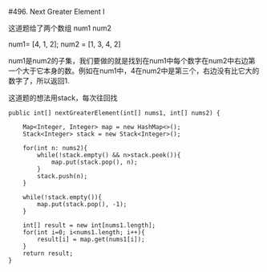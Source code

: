 #496. Next Greater Element I

这道题给了两个数组 num1 num2

num1= [4, 1, 2]; num2 = [1, 3, 4, 2]

num1是num2的子集，我们要做的就是找到在num1中每个数字在num2中右边第一个大于它本身的数。例如在num1中，4在num2中是第三个，右边没有比它大的数字了，所以返回1.

这道题的想法用stack，每次往回找

    public int[] nextGreaterElement(int[] nums1, int[] nums2) {
        
        Map<Integer, Integer> map = new HashMap<>();
        Stack<Integer> stack = new Stack<Integer>();
        
        for(int n: nums2){
            while(!stack.empty() && n>stack.peek()){
                map.put(stack.pop(), n);
            }
            stack.push(n);
        }
        
        while(!stack.empty()){
            map.put(stack.pop(), -1);
        }

        int[] result = new int[nums1.length];
        for(int i=0; i<nums1.length; i++){
            result[i] = map.get(nums1[i]);
        }
        return result;
    }